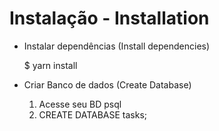 # Instalação - Installation

- Instalar dependências (Install dependencies)

	$ yarn install

- Criar Banco de dados (Create Database)

	1. Acesse seu BD psql
	2. CREATE DATABASE tasks;
